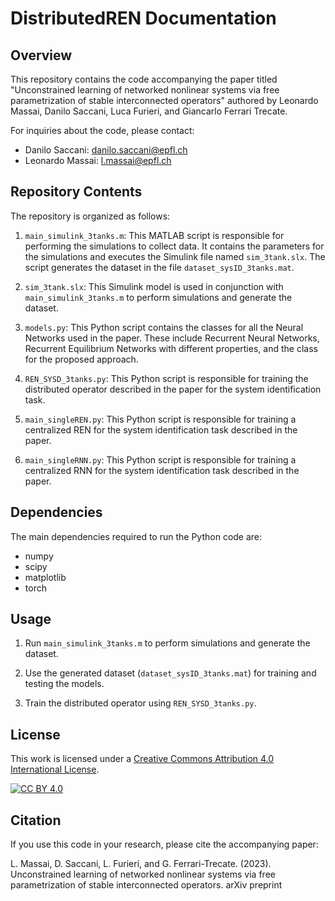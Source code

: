 # DistributedREN Documentation

## Overview

This repository contains the code accompanying the paper titled "Unconstrained learning of networked nonlinear systems via free parametrization of stable interconnected operators" authored by Leonardo Massai, Danilo Saccani, Luca Furieri, and Giancarlo Ferrari Trecate.

For inquiries about the code, please contact:

- Danilo Saccani: danilo.saccani@epfl.ch
- Leonardo Massai: l.massai@epfl.ch

## Repository Contents

The repository is organized as follows:

1. `main_simulink_3tanks.m`: This MATLAB script is responsible for performing the simulations to collect data. It contains the parameters for the simulations and executes the Simulink file named `sim_3tank.slx`. The script generates the dataset in the file `dataset_sysID_3tanks.mat`.

2. `sim_3tank.slx`: This Simulink model is used in conjunction with `main_simulink_3tanks.m` to perform simulations and generate the dataset.

3. `models.py`: This Python script contains the classes for all the Neural Networks used in the paper. These include Recurrent Neural Networks, Recurrent Equilibrium Networks with different properties, and the class for the proposed approach.

4. `REN_SYSD_3tanks.py`: This Python script is responsible for training the distributed operator described in the paper for the system identification task.

5. `main_singleREN.py`: This Python script is responsible for training a centralized REN for the system identification task described in the paper.

6. `main_singleRNN.py`: This Python script is responsible for training a centralized RNN for the system identification task described in the paper.
  
   

## Dependencies

The main dependencies required to run the Python code are:

- numpy
- scipy
- matplotlib
- torch

## Usage

1. Run `main_simulink_3tanks.m` to perform simulations and generate the dataset.

2. Use the generated dataset (`dataset_sysID_3tanks.mat`) for training and testing the models.

3. Train the distributed operator using `REN_SYSD_3tanks.py`.

## License
This work is licensed under a
[Creative Commons Attribution 4.0 International License][cc-by].

[![CC BY 4.0][cc-by-image]][cc-by] 

[cc-by]: http://creativecommons.org/licenses/by/4.0/
[cc-by-image]: https://i.creativecommons.org/l/by/4.0/88x31.png
[cc-by-shield]: https://img.shields.io/badge/License-CC%20BY%204.0-lightgrey.svg



## Citation

If you use this code in your research, please cite the accompanying paper: 

L. Massai, D. Saccani, L. Furieri, and G. Ferrari-Trecate. (2023). Unconstrained learning of networked nonlinear systems via free parametrization of stable interconnected operators. arXiv preprint
